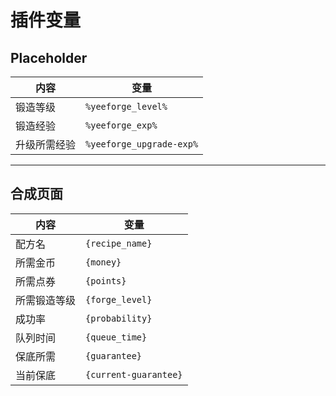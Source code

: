 # 插件变量

## Placeholder

| 内容     | 变量                       |
|--------|--------------------------|
| 锻造等级   | `%yeeforge_level%`       |
| 锻造经验   | `%yeeforge_exp%`         |
| 升级所需经验 | `%yeeforge_upgrade-exp%` |

---

## 合成页面

| 内容     | 变量                    |
|--------|-----------------------|
| 配方名    | `{recipe_name}`       |
| 所需金币   | `{money}`             |
| 所需点券   | `{points}`            |
| 所需锻造等级 | `{forge_level}`       |
| 成功率    | `{probability}`       |
| 队列时间   | `{queue_time}`        |
| 保底所需   | `{guarantee}`         |
| 当前保底   | `{current-guarantee}` |
